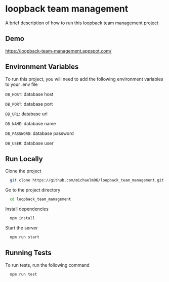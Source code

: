 
# loopback team management

A brief description of how to run this loopback team management project


## Demo

https://loopback-team-management.appspot.com/

## Environment Variables

To run this project, you will need to add the following environment variables to your .env file

`DB_HOST`: database host

`DB_PORT`: database port

`DB_URL`: database url

`DB_NAME`: database name

`DB_PASSWORD`: database password

`DB_USER`: database user



## Run Locally

Clone the project

```bash
  git clone https://github.com/michaelm96/loopback_team_management.git
```

Go to the project directory

```bash
  cd loopback_team_management
```

Install dependencies

```bash
  npm install
```

Start the server

```bash
  npm run start
```


## Running Tests

To run tests, run the following command

```bash
  npm run test
```


